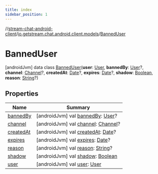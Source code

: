 ```yaml
---
title: index
sidebar_position: 1
---
```

//[stream-chat-android-client](../../../index.md)/[io.getstream.chat.android.client.models](../index.md)/[BannedUser](index.md)



# BannedUser  
 [androidJvm] data class [BannedUser](index.md)(**user**: [User](../User/index.md), **bannedBy**: [User](../User/index.md)?, **channel**: [Channel](../Channel/index.md)?, **createdAt**: [Date](https://developer.android.com/reference/kotlin/java/util/Date.html)?, **expires**: [Date](https://developer.android.com/reference/kotlin/java/util/Date.html)?, **shadow**: [Boolean](https://kotlinlang.org/api/latest/jvm/stdlib/kotlin/-boolean/index.html), **reason**: [String](https://kotlinlang.org/api/latest/jvm/stdlib/kotlin/-string/index.html)?)   


## Properties  
  
|  Name |  Summary | 
|---|---|
| <a name="io.getstream.chat.android.client.models/BannedUser/bannedBy/#/PointingToDeclaration/"></a>[bannedBy](bannedBy.md)| <a name="io.getstream.chat.android.client.models/BannedUser/bannedBy/#/PointingToDeclaration/"></a> [androidJvm] val [bannedBy](bannedBy.md): [User](../User/index.md)?   <br/>|
| <a name="io.getstream.chat.android.client.models/BannedUser/channel/#/PointingToDeclaration/"></a>[channel](channel.md)| <a name="io.getstream.chat.android.client.models/BannedUser/channel/#/PointingToDeclaration/"></a> [androidJvm] val [channel](channel.md): [Channel](../Channel/index.md)?   <br/>|
| <a name="io.getstream.chat.android.client.models/BannedUser/createdAt/#/PointingToDeclaration/"></a>[createdAt](createdAt.md)| <a name="io.getstream.chat.android.client.models/BannedUser/createdAt/#/PointingToDeclaration/"></a> [androidJvm] val [createdAt](createdAt.md): [Date](https://developer.android.com/reference/kotlin/java/util/Date.html)?   <br/>|
| <a name="io.getstream.chat.android.client.models/BannedUser/expires/#/PointingToDeclaration/"></a>[expires](expires.md)| <a name="io.getstream.chat.android.client.models/BannedUser/expires/#/PointingToDeclaration/"></a> [androidJvm] val [expires](expires.md): [Date](https://developer.android.com/reference/kotlin/java/util/Date.html)?   <br/>|
| <a name="io.getstream.chat.android.client.models/BannedUser/reason/#/PointingToDeclaration/"></a>[reason](reason.md)| <a name="io.getstream.chat.android.client.models/BannedUser/reason/#/PointingToDeclaration/"></a> [androidJvm] val [reason](reason.md): [String](https://kotlinlang.org/api/latest/jvm/stdlib/kotlin/-string/index.html)?   <br/>|
| <a name="io.getstream.chat.android.client.models/BannedUser/shadow/#/PointingToDeclaration/"></a>[shadow](shadow.md)| <a name="io.getstream.chat.android.client.models/BannedUser/shadow/#/PointingToDeclaration/"></a> [androidJvm] val [shadow](shadow.md): [Boolean](https://kotlinlang.org/api/latest/jvm/stdlib/kotlin/-boolean/index.html)   <br/>|
| <a name="io.getstream.chat.android.client.models/BannedUser/user/#/PointingToDeclaration/"></a>[user](user.md)| <a name="io.getstream.chat.android.client.models/BannedUser/user/#/PointingToDeclaration/"></a> [androidJvm] val [user](user.md): [User](../User/index.md)   <br/>|

